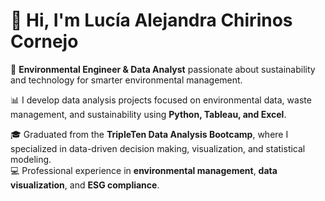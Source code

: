 # 👋 Hi, I'm Lucía Alejandra Chirinos Cornejo  

🌿 **Environmental Engineer & Data Analyst** passionate about sustainability and technology for smarter environmental management.  

📊 I develop data analysis projects focused on environmental data, waste management, and sustainability using **Python, Tableau, and Excel**.  

🎓 Graduated from the **TripleTen Data Analysis Bootcamp**, where I specialized in data-driven decision making, visualization, and statistical modeling.  
💻 Professional experience in **environmental management**, **data visualization**, and **ESG compliance**.  
